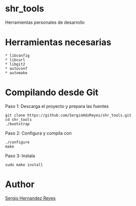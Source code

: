 # shr_tools
Herramientas personales de desarrollo

# Herramientas necesarias
	* libconfig
	* libcurl
	* libgit2
	* autoconf
	* automake

# Compilando desde Git

Paso 1: Descarga el proyecto y prepara las fuentes

	git clone https://github.com/SergioHdzReyes/shr_tools.git
	cd shr_tools
	./bootstrap

Paso 2: Configura y compila con

	./configure
	make

Paso 3: Instala

	sudo make install

# Author

[Sergio Hernandez Reyes](https://twitter.com/Sergio90290)
